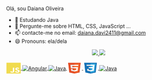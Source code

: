 Olá, sou Daiana Oliveira

- 🌱 Estudando Java 
- 💬 Pergunte-me sobre HTML, CSS, JavaScript ...
- 📫 contacte-me no email: daiana.davi2411@gmail.com
- 😄 Pronouns: ela/dela

<div align="center">
  <a href="https://github.com/DAIA2021">
  <img height="180em" src="https://github-readme-stats.vercel.app/api?username=DAIA2021&show_icons=true&theme=dracula&include_all_commits=true&count_private=true"/>
  <img height="170em" src="https://github-readme-stats.vercel.app/api/top-langs/?username=DAIA2021&layout=compact&langs_count=7&theme=dracula"/>
</div>

  <div style="display: inline_block"><br>
  <img align="center" alt="JavaScript" height="30" width="40" src="https://raw.githubusercontent.com/devicons/devicon/master/icons/javascript/javascript-plain.svg">
  <img align="center" alt="Angular" height="30" width="40" <img src="https://cdn.jsdelivr.net/gh/devicons/devicon/icons/angularjs/angularjs-original.svg" />        
  <img align="center" alt="Java" height="30" width="40" <img src="https://cdn.jsdelivr.net/gh/devicons/devicon/icons/java/java-original.svg" />                
  <img align="center" alt="HTML" height="30" width="40" src="https://raw.githubusercontent.com/devicons/devicon/master/icons/html5/html5-original.svg">
  <img align="center" alt="CSS" height="30" width="40" src="https://raw.githubusercontent.com/devicons/devicon/master/icons/css3/css3-original.svg">
  <img align="center" alt="Java" height="30" width="40" <img src="https://cdn.jsdelivr.net/gh/devicons/devicon/icons/github/github-original-wordmark.svg" />
            
           
           
          
</div>
  
 ##
  
  
